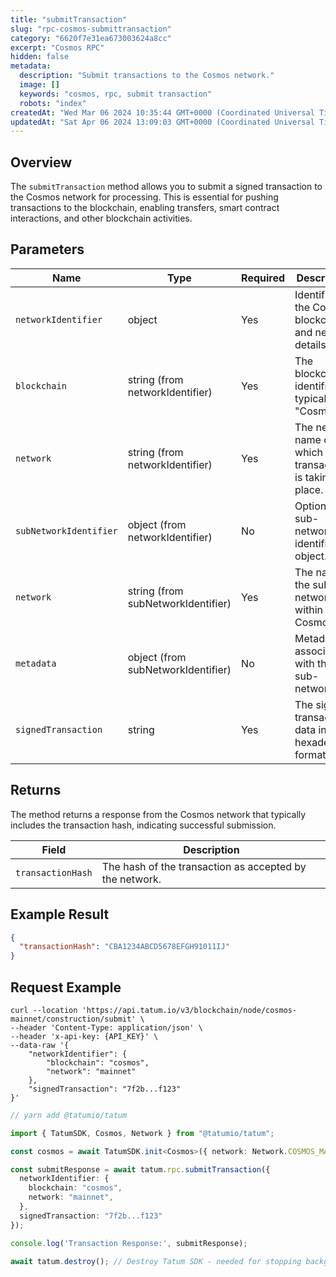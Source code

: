 ```yaml
---
title: "submitTransaction"
slug: "rpc-cosmos-submittransaction"
category: "6620f7e31ea673003624a8cc"
excerpt: "Cosmos RPC"
hidden: false
metadata: 
  description: "Submit transactions to the Cosmos network."
  image: []
  keywords: "cosmos, rpc, submit transaction"
  robots: "index"
createdAt: "Wed Mar 06 2024 10:35:44 GMT+0000 (Coordinated Universal Time)"
updatedAt: "Sat Apr 06 2024 13:09:03 GMT+0000 (Coordinated Universal Time)"
---
```


## Overview

The `submitTransaction` method allows you to submit a signed transaction to the Cosmos network for processing. This is essential for pushing transactions to the blockchain, enabling transfers, smart contract interactions, and other blockchain activities.

## Parameters

| Name                  | Type   | Required | Description                                                      |
| --------------------- | ------ | -------- | ---------------------------------------------------------------- |
| `networkIdentifier`     | object                              | Yes      | Identifies the Cosmos blockchain and network details.           |
| `blockchain`            | string (from networkIdentifier)     | Yes      | The blockchain identifier, typically "Cosmos".                  |
| `network`               | string (from networkIdentifier)     | Yes      | The network name on which the transaction is taking place.      |
| `subNetworkIdentifier`  | object (from networkIdentifier)     | No       | Optional sub-network identifier object.                         |
| `network`               | string (from subNetworkIdentifier)  | Yes      | The name of the sub-network within Cosmos.                      |
| `metadata`              | object (from subNetworkIdentifier)  | No       | Metadata associated with the sub-network.                       |
| `signedTransaction`     | string | Yes      | The signed transaction data in hexadecimal format.               |

## Returns

The method returns a response from the Cosmos network that typically includes the transaction hash, indicating successful submission.

| Field                | Description                                         |
| -------------------- | --------------------------------------------------- |
| `transactionHash`      | The hash of the transaction as accepted by the network. |

## Example Result

```json
{
  "transactionHash": "CBA1234ABCD5678EFGH91011IJ"
}
```

## Request Example

```curl
curl --location 'https://api.tatum.io/v3/blockchain/node/cosmos-mainnet/construction/submit' \
--header 'Content-Type: application/json' \
--header 'x-api-key: {API_KEY}' \
--data-raw '{
    "networkIdentifier": {
        "blockchain": "cosmos",
        "network": "mainnet"
    },
    "signedTransaction": "7f2b...f123"
}'
```

```typescript
// yarn add @tatumio/tatum

import { TatumSDK, Cosmos, Network } from "@tatumio/tatum";

const cosmos = await TatumSDK.init<Cosmos>({ network: Network.COSMOS_MAINNET });

const submitResponse = await tatum.rpc.submitTransaction({
  networkIdentifier: {
    blockchain: "cosmos",
    network: "mainnet",
  },
  signedTransaction: "7f2b...f123"
});

console.log('Transaction Response:', submitResponse);

await tatum.destroy(); // Destroy Tatum SDK - needed for stopping background jobs
```
